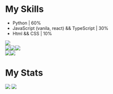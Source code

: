# My Skills
- Python | 60%
- JavaScript (vanila, react) && TypeScript | 30%
- Html && CSS | 10%
<img align="center" src="https://img.shields.io/badge/Python-3776AB?style=for-the-badge&logo=python&logoColor=white"/>
<div style="display : flex">
  <img src="https://img.shields.io/badge/JavaScript-F7DF1E?style=for-the-badge&logo=javascript&logoColor=black"/>
  <img src="https://img.shields.io/badge/TypeScript-007ACC?style=for-the-badge&logo=typescript&logoColor=white"/>
  <img src="https://img.shields.io/badge/React-20232A?style=for-the-badge&logo=react&logoColor=61DAFB"/>
</div>

<div style="display : flex">
  <img src="https://img.shields.io/badge/HTML5-E34F26?style=for-the-badge&logo=html5&logoColor=white"/>
  <img src="https://img.shields.io/badge/CSS3-1572B6?style=for-the-badge&logo=css3&logoColor=white"/>
</div>


# My Stats
<img src="https://github-readme-stats.vercel.app/api/top-langs/?username=terminaate&theme=omni&hide_border=true&border_radius=15px"/>
<img src="https://github-readme-stats.vercel.app/api?username=terminaate&theme=omni&hide_border=true&border_radius=15px"/>

